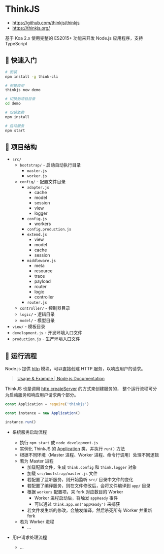 # ThinkJS

- <https://github.com/thinkjs/thinkjs>
- <https://thinkjs.org/>

基于 Koa 2.x 使用完整的 ES2015+ 功能来开发 Node.js 应用程序，支持 TypeScript

## 🚀 快速入门

```sh
# 安装
npm install -g think-cli

# 创建应用
thinkjs new demo

# 切换到项目目录
cd demo

# 安装依赖
npm install

# 启动服务
npm start
```

## 📂 项目结构

- `src/`
  - `bootstrap/` - 启动自动执行目录
    - `master.js`
    - `worker.js`
  - `config/` - 配置文件目录
    - `adapter.js`
      - cache
      - model
      - session
      - view
      - logger
    - `config.js`
      - workers
    - `config.production.js`
    - `extend.js`
      - view
      - model
      - cache
      - session
    - `middleware.js`
      - meta
      - resource
      - trace
      - payload
      - router
      - logic
      - controller
    - `router.js`
  - `controller/` - 控制器目录
  - `logic/` - 逻辑目录
  - `model/` - 模型目录
- `view/` - 模板目录
- `development.js` - 开发环境入口文件
- `production.js` - 生产环境入口文件


## 🚛 运行流程

Node.js 提供 [http] 模块，可以直接创建 HTTP 服务，以响应用户的请求。

> [Usage & Example | Node.js Documentation](https://nodejs.org/api/synopsis.html)

ThinkJS 也是调用 [http.createServer] 的方式来创建服务的，
整个运行流程可分为启动服务和响应用户请求两个部分。

```js
const Application = require('thinkjs')

const instance = new Application()

instance.run()
```

[http]: <https://nodejs.org/api/http.html>
[http.createServer]: <https://nodejs.org/api/http.html#http_http_createserver_options_requestlistener>

- 系统服务启动流程
  - 执行 `npm start` 或 `node development.js`
  - 实例化 ThinkJS 的 [Application] 类，并执行 `run()` 方法
  - 根据不同环境（Master 进程、Worker 进程、命令行调用）处理不同逻辑
  - 若为 Master 进程
    - 加载配置文件，生成 `think.config` 和 `think.logger` 对象
    - 加载 `src/bootstrap/master.js` 文件
    - 若配置了监听服务，则开始监听 `src/` 目录中文件的变化
    - 若配置了编译服务，则在文件修改后，会将文件编译到 `app/` 目录
    - 根据 `workers` 配置项，来 fork 对应数目的 Worker
      - Worker 进程启动后，将触发 `appReady` 事件
      - 可以通过 `think.app.on('appReady')` 来捕获
    - 若文件发生新的修改，会触发编译，然后杀死所有 Worker 并重新 fork
  - 若为 Worker 进程
    - ...

- 用户请求处理流程
  - ...


[Application]: <https://github.com/thinkjs/thinkjs/blob/3.0/lib/application.js>

